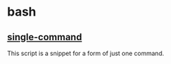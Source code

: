 # bash

## [single-command](./single-command)
This script is a snippet for a form of just one command.

